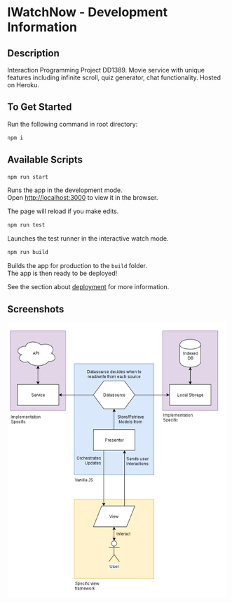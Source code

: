# IWatchNow - Development Information

## Description

Interaction Programming Project DD1389. Movie service with unique features including infinite scroll, quiz generator, chat functionality. Hosted on Heroku.

## To Get Started

Run the following command in root directory:

```javascript
npm i
```

## Available Scripts

```javascript
npm run start
```

Runs the app in the development mode.\
Open [http://localhost:3000](http://localhost:3000) to view it in the browser.

The page will reload if you make edits.

```javascript
npm run test
```

Launches the test runner in the interactive watch mode.

```javascript
npm run build
```

Builds the app for production to the `build` folder.\
The app is then ready to be deployed!

See the section about [deployment](https://facebook.github.io/create-react-app/docs/deployment) for more information.

## Screenshots

<img src="./MVP.png" width="500px"/>
